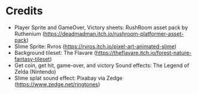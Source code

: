 # Credits
* Player Sprite and GameOver, Victory sheets: RushRoom asset pack by Ruthenium (https://deadmadman.itch.io/rushroom-platformer-asset-pack)
* Slime Sprite: Rvros (https://rvros.itch.io/pixel-art-animated-slime)
* Background tileset: The Flavare (https://theflavare.itch.io/forest-nature-fantasy-tileset)
* Get coin, get hit, game-over, and victory Sound effects: The Legend of Zelda (Nintendo) 
* Slime splat sound effect: Pixabay via Zedge (https://www.zedge.net/ringtones)